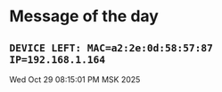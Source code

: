 # Message of the day
`DEVICE LEFT: MAC=a2:2e:0d:58:57:87 IP=192.168.1.164`
---
Wed Oct 29 08:15:01 PM MSK 2025
